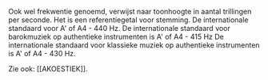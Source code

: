 Ook wel frekwentie genoemd, verwijst naar toonhoogte in aantal trillingen per seconde. 
Het is een referentiegetal voor stemming. 
De internationale standaard voor A' of A4 - 440 Hz.
De internationale standaard voor barokmuziek op authentieke instrumenten is A' of A4 - 415 Hz
De internationale standaard voor klassieke muziek op authentieke instrumenten is A' of A4 - 430 Hz.

Zie ook: [[AKOESTIEK]].
